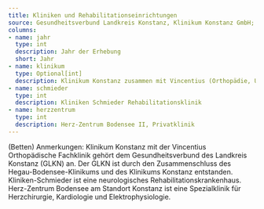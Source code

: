 ```yaml
---
title: Kliniken und Rehabilitationseinrichtungen
source: Gesundheitsverbund Landkreis Konstanz, Klinikum Konstanz GmbH; Kliniken Schmieder (Stiftung & Co.) KG; Herz-Zentrum Bodensee Konstanz
columns:
- name: jahr
  type: int
  description: Jahr der Erhebung
  short: Jahr
- name: klinikum
  type: Optional[int]
  description: Klinikum Konstanz zusammen mit Vincentius (Orthopädie, Unfall- und Handchirurgie)
- name: schmieder
  type: int
  description: Kliniken Schmieder Rehabilitationsklinik
- name: herzzentrum
  type: int
  description: Herz-Zentrum Bodensee II, Privatklinik
---
```

(Betten)
Anmerkungen: 
Klinikum Konstanz mit der Vincentius Orthopädische Fachklinik gehört dem Gesundheitsverbund des Landkreis Konstanz (GLKN) an. Der GLKN ist durch den Zusammenschluss des Hegau-Bodensee-Klinikums und des Klinikums Konstanz entstanden.
Kliniken-Schmieder ist eine neurologisches Rehabilitationskrankenhaus.
Herz-Zentrum Bodensee am Standort Konstanz ist eine Spezialklinik für Herzchirurgie, Kardiologie und Elektrophysiologie.
